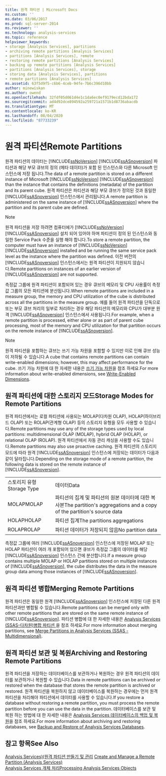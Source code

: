 ```yaml
---
title: 원격 파티션 | Microsoft Docs
ms.custom: ''
ms.date: 03/06/2017
ms.prod: sql-server-2014
ms.reviewer: ''
ms.technology: analysis-services
ms.topic: reference
helpviewer_keywords:
- storage [Analysis Services], partitions
- archiving remote partitions [Analysis Services]
- partitions [Analysis Services], remote
- restoring remote partitions [Analysis Services]
- backing up remote partitions [Analysis Services]
- partitions [Analysis Services], storage
- storing data [Analysis Services], partitions
- remote partitions [Analysis Services]
ms.assetid: 63f5d9f5-c6b6-4ceb-94fe-7b6c396d10bb
author: minewiskan
ms.author: owend
ms.openlocfilehash: 32fdf05d061d4e1c1da6ec0ef9179ecd12bda172
ms.sourcegitcommit: ad4d92dce894592a259721a1571b1d8736abacdb
ms.translationtype: MT
ms.contentlocale: ko-KR
ms.lasthandoff: 08/04/2020
ms.locfileid: "87733239"
---
```

# <a name="remote-partitions"></a><span data-ttu-id="7d644-102">원격 파티션</span><span class="sxs-lookup"><span data-stu-id="7d644-102">Remote Partitions</span></span>
  <span data-ttu-id="7d644-103">원격 파티션의 데이터는 [!INCLUDE[ssNoVersion](../../includes/ssnoversion-md.md)] [!INCLUDE[ssASnoversion](../../includes/ssasnoversion-md.md)] 파티션과 해당 부모 큐브의 정의 (메타 데이터)가 포함 된 인스턴스와 다른 Microsoft 인스턴스에 저장 됩니다.</span><span class="sxs-lookup"><span data-stu-id="7d644-103">The data of a remote partition is stored on a different instance of Microsoft [!INCLUDE[ssNoVersion](../../includes/ssnoversion-md.md)] [!INCLUDE[ssASnoversion](../../includes/ssasnoversion-md.md)] than the instance that contains the definitions (metadata) of the partition and its parent cube.</span></span> <span data-ttu-id="7d644-104">원격 파티션은 파티션과 해당 부모 큐브가 정의된 것과 동일한 [!INCLUDE[ssASnoversion](../../includes/ssasnoversion-md.md)] 인스턴스에서 관리됩니다.</span><span class="sxs-lookup"><span data-stu-id="7d644-104">A remote partition is administered on the same instance of [!INCLUDE[ssASnoversion](../../includes/ssasnoversion-md.md)] where the partition and its parent cube are defined.</span></span>  
  
> [!NOTE]  
>  <span data-ttu-id="7d644-105">원격 파티션을 저장 하려면 컴퓨터에가 [!INCLUDE[ssNoVersion](../../includes/ssnoversion-md.md)] [!INCLUDE[ssASnoversion](../../includes/ssasnoversion-md.md)] 설치 되어 있어야 하며 파티션이 정의 된 인스턴스와 동일한 Service Pack 수준을 실행 해야 합니다.</span><span class="sxs-lookup"><span data-stu-id="7d644-105">To store a remote partition, the computer must have an instance of [!INCLUDE[ssNoVersion](../../includes/ssnoversion-md.md)][!INCLUDE[ssASnoversion](../../includes/ssasnoversion-md.md)] installed and be running the same service pack level as the instance where the partition was defined.</span></span> <span data-ttu-id="7d644-106">이전 버전의 [!INCLUDE[ssASnoversion](../../includes/ssasnoversion-md.md)] 인스턴스에서는 원격 파티션이 지원되지 않습니다.</span><span class="sxs-lookup"><span data-stu-id="7d644-106">Remote partitions on instances of an earlier version of [!INCLUDE[ssASnoversion](../../includes/ssasnoversion-md.md)] are not supported.</span></span>  
  
 <span data-ttu-id="7d644-107">측정값 그룹에 원격 파티션이 포함되어 있는 경우 큐브의 메모리 및 CPU 사용률이 측정값 그룹의 모든 파티션에 분산됩니다.</span><span class="sxs-lookup"><span data-stu-id="7d644-107">When remote partitions are included in a measure group, the memory and CPU utilization of the cube is distributed across all the partitions in the measure group.</span></span> <span data-ttu-id="7d644-108">예를 들어 원격 파티션을 단독으로 또는 부모 큐브 처리의 일부로 처리하는 경우 해당 파티션의 메모리와 CPU가 대부분 원격 [!INCLUDE[ssASnoversion](../../includes/ssasnoversion-md.md)] 인스턴스에서 사용됩니다.</span><span class="sxs-lookup"><span data-stu-id="7d644-108">For example, when a remote partition is processed, either alone or as part of parent cube processing, most of the memory and CPU utilization for that partition occurs on the remote instance of [!INCLUDE[ssASnoversion](../../includes/ssasnoversion-md.md)].</span></span>  
  
> [!NOTE]  
>  <span data-ttu-id="7d644-109">원격 파티션을 포함하는 큐브는 쓰기 가능 차원을 포함할 수 있지만 이로 인해 큐브 성능이 저하될 수 있습니다.</span><span class="sxs-lookup"><span data-stu-id="7d644-109">A cube that contains remote partitions can contain write-enabled dimensions; however, this may affect performance for the cube.</span></span> <span data-ttu-id="7d644-110">쓰기 가능 차원에 대 한 자세한 내용은 [쓰기 가능 차원](../multidimensional-models-olap-logical-dimension-objects/write-enabled-dimensions.md)을 참조 하세요.</span><span class="sxs-lookup"><span data-stu-id="7d644-110">For more information about write-enabled dimensions, see [Write-Enabled Dimensions](../multidimensional-models-olap-logical-dimension-objects/write-enabled-dimensions.md).</span></span>  
  
## <a name="storage-modes-for-remote-partitions"></a><span data-ttu-id="7d644-111">원격 파티션에 대한 스토리지 모드</span><span class="sxs-lookup"><span data-stu-id="7d644-111">Storage Modes for Remote Partitions</span></span>  
 <span data-ttu-id="7d644-112">원격 파티션에서는 로컬 파티션에 사용되는 MOLAP(다차원 OLAP), HOLAP(하이브리드 OLAP) 또는 ROLAP(관계형 OLAP) 등의 스토리지 유형을 모두 사용할 수 있습니다.</span><span class="sxs-lookup"><span data-stu-id="7d644-112">Remote partitions may use any of the storage types used by local partitions: multidimensional OLAP (MOLAP), hybrid OLAP (HOLAP), or relational OLAP (ROLAP).</span></span> <span data-ttu-id="7d644-113">원격 파티션에서 자동 관리 캐싱을 사용할 수도 있습니다.</span><span class="sxs-lookup"><span data-stu-id="7d644-113">Remote partitions may also use proactive caching.</span></span> <span data-ttu-id="7d644-114">원격 파티션의 스토리지 모드에 따라 원격 [!INCLUDE[ssASnoversion](../../includes/ssasnoversion-md.md)] 인스턴스에 저장되는 데이터가 다음과 같이 달라집니다.</span><span class="sxs-lookup"><span data-stu-id="7d644-114">Depending on the storage mode of a remote partition, the following data is stored on the remote instance of [!INCLUDE[ssASnoversion](../../includes/ssasnoversion-md.md)].</span></span>  
  
|||  
|-|-|  
|<span data-ttu-id="7d644-115">스토리지 유형</span><span class="sxs-lookup"><span data-stu-id="7d644-115">Storage Type</span></span>|<span data-ttu-id="7d644-116">데이터</span><span class="sxs-lookup"><span data-stu-id="7d644-116">Data</span></span>|  
|<span data-ttu-id="7d644-117">MOLAP</span><span class="sxs-lookup"><span data-stu-id="7d644-117">MOLAP</span></span>|<span data-ttu-id="7d644-118">파티션의 집계 및 파티션의 원본 데이터에 대한 복사본</span><span class="sxs-lookup"><span data-stu-id="7d644-118">The partition's aggregations and a copy of the partition's source data</span></span>|  
|<span data-ttu-id="7d644-119">HOLAP</span><span class="sxs-lookup"><span data-stu-id="7d644-119">HOLAP</span></span>|<span data-ttu-id="7d644-120">파티션 집계</span><span class="sxs-lookup"><span data-stu-id="7d644-120">The partitions aggregations</span></span>|  
|<span data-ttu-id="7d644-121">ROLAP</span><span class="sxs-lookup"><span data-stu-id="7d644-121">ROLAP</span></span>|<span data-ttu-id="7d644-122">파티션 데이터가 저장되지 않음</span><span class="sxs-lookup"><span data-stu-id="7d644-122">No partition data</span></span>|  
  
 <span data-ttu-id="7d644-123">측정값 그룹에 여러 [!INCLUDE[ssASnoversion](../../includes/ssasnoversion-md.md)] 인스턴스에 저장된 MOLAP 또는 HOLAP 파티션이 여러 개 포함되어 있으면 큐브가 측정값 그룹의 데이터를 해당 [!INCLUDE[ssASnoversion](../../includes/ssasnoversion-md.md)] 인스턴스 간에 분산합니다.</span><span class="sxs-lookup"><span data-stu-id="7d644-123">If a measure group contains multiple MOLAP or HOLAP partitions stored on multiple instances of [!INCLUDE[ssASnoversion](../../includes/ssasnoversion-md.md)], the cube distributes the data in the measure group data among those instances of [!INCLUDE[ssASnoversion](../../includes/ssasnoversion-md.md)].</span></span>  
  
## <a name="merging-remote-partitions"></a><span data-ttu-id="7d644-124">원격 파티션 병합</span><span class="sxs-lookup"><span data-stu-id="7d644-124">Merging Remote Partitions</span></span>  
 <span data-ttu-id="7d644-125">원격 파티션은 동일한 원격 [!INCLUDE[ssASnoversion](../../includes/ssasnoversion-md.md)] 인스턴스에 저장된 다른 원격 파티션과만 병합될 수 있습니다.</span><span class="sxs-lookup"><span data-stu-id="7d644-125">Remote partitions can be merged only with other remote partitions that are stored on the same remote instance of [!INCLUDE[ssASnoversion](../../includes/ssasnoversion-md.md)].</span></span> <span data-ttu-id="7d644-126">파티션 병합에 대 한 자세한 내용은 [Analysis Services &#40;SSAS-다차원&#41;병합 파티션 ](../multidimensional-models/merge-partitions-in-analysis-services-ssas-multidimensional.md)을 참조 하세요.</span><span class="sxs-lookup"><span data-stu-id="7d644-126">For more information about merging partitions, see [Merge Partitions in Analysis Services &#40;SSAS - Multidimensional&#41;](../multidimensional-models/merge-partitions-in-analysis-services-ssas-multidimensional.md).</span></span>  
  
## <a name="archiving-and-restoring-remote-partitions"></a><span data-ttu-id="7d644-127">원격 파티션 보관 및 복원</span><span class="sxs-lookup"><span data-stu-id="7d644-127">Archiving and Restoring Remote Partitions</span></span>  
 <span data-ttu-id="7d644-128">원격 파티션을 저장하는 데이터베이스를 보관하거나 복원하는 경우 원격 파티션의 데이터를 보관하거나 복원할 수 있습니다.</span><span class="sxs-lookup"><span data-stu-id="7d644-128">Data in remote partitions can be archived or restored when the database that stores the remote partition is archived or restored.</span></span> <span data-ttu-id="7d644-129">원격 파티션을 복원하지 않고 데이터베이스를 복원하는 경우에는 먼저 원격 파티션을 처리해야 파티션에서 데이터를 사용할 수 있습니다.</span><span class="sxs-lookup"><span data-stu-id="7d644-129">If you restore a database without restoring a remote partition, you must process the remote partition before you can use the data in the partition.</span></span> <span data-ttu-id="7d644-130">데이터베이스를 보관 및 복원 하는 방법에 대 한 자세한 내용은 [Analysis Services 데이터베이스의 백업 및 복원](../multidimensional-models/backup-and-restore-of-analysis-services-databases.md)을 참조 하세요.</span><span class="sxs-lookup"><span data-stu-id="7d644-130">For more information about archiving and restoring databases, see [Backup and Restore of Analysis Services Databases](../multidimensional-models/backup-and-restore-of-analysis-services-databases.md).</span></span>  
  
## <a name="see-also"></a><span data-ttu-id="7d644-131">참고 항목</span><span class="sxs-lookup"><span data-stu-id="7d644-131">See Also</span></span>  
 <span data-ttu-id="7d644-132">[Analysis Services&#41;&#40;원격 파티션 만들기 및 관리](../multidimensional-models/create-and-manage-a-remote-partition-analysis-services.md) </span><span class="sxs-lookup"><span data-stu-id="7d644-132">[Create and Manage a Remote Partition &#40;Analysis Services&#41;](../multidimensional-models/create-and-manage-a-remote-partition-analysis-services.md) </span></span>  
 [<span data-ttu-id="7d644-133">Analysis Services 개체 처리</span><span class="sxs-lookup"><span data-stu-id="7d644-133">Processing Analysis Services Objects</span></span>](../multidimensional-models/processing-analysis-services-objects.md)  
  
  
